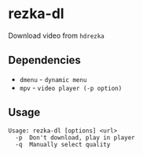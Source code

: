 # rezka-dl
Download video from `hdrezka`

## Dependencies
- `dmenu` - `dynamic menu`
- `mpv` - `video player (-p option)`

## Usage

```
Usage: rezka-dl [options] <url>
  -p  Don't download, play in player
  -q  Manually select quality
```
